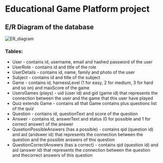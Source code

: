 # Educational Game Platform project
## E/R Diagram of the database

![ER_diagram](https://github.com/user-attachments/assets/a28a2e67-9bc4-4259-b1f7-62302edf5841)

### Tables:
- User - contains id, username, email and hashed password of the user
- UserRole - contains id and title of the role
- UserDetails - contains id, name, family and photo of the user
- Subject - contains id and title of the subject
- Game - contains id, harnessLevel (1 for easy, 2 for medium, 3 for hard and so on) and maxScore of the game
- UsersGames (plays) - uid (user id) and gid (game id) that represents the connection between the user and the game that this user have played
- Quiz extends Game - contains all that Game contains plus questions list of the quiz
- Question - contains id, questionText and score of the question
- Answer - contains id, answerText and status (0 for possible and 1 for correct answer) of the answer
- QusetionPossibleAnswers (has a possible) - contains qid (question id) and aid (andswer id) that represents the connection between the question and the possible answers of this question
- QuestionCorrectAnswers (has a correct) - contains qid (question id) and aid (answer id) that represents the connection between the question and thecorrect answers of this question
